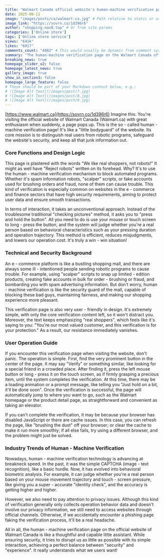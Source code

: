 ```yaml
---
title: "Walmart Canada official website's human-machine verification page: Ensuring security and enhancing the shopping experience"
date: 2025-06-11
image: "images/posts/ca/walmart-ca.jpg" # Path relative to static or assets
image_link: "https://sovrn.co/1d396r6"
author: "shopping.nav8.top" # Or from site params
categories: ['Online store']
tags: ['Online store service']
views: "641k"
likes: "6917"
comments_count: "4802" # This would usually be dynamic from comment system
summary: "The human-machine verification page on the Walmart Canada official website is like a little bodyguard ensuring the website's security. It distinguishes real users from robots through the interactive method of press and hold the button. If the verification fails, you can refresh the page, clear the cache, or switch to another browser. Nowadays, human-machine verification technology is constantly evolving, and the page carefully balances security and user experience."
breaking_news: true   
homepage_slider_v2: false  
homepage_latest_news: true  
gallery_image: true  
show_in_section3: false
homepage_large_feature: false
# These should be part of your Markdown content below, e.g.:
# ![Image Alt Text](/images/post/7.jpg)
# ![Image Alt Text](/images/post/8.jpg)
# ![Image Alt Text](/images/post/9.jpg)
---
```

[https://www.walmart.ca](https://sovrn.co/1d396r6)
Imagine this: You're visiting the official website of Walmart Canada (Walmart.ca) with great enthusiasm when suddenly, a page pops up. This is the so - called human - machine verification page! It's like a "little bodyguard" of the website. Its core mission is to distinguish real users from robotic programs, safeguard the website's security, and keep all that junk information out.

### Core Functions and Design Logic
This page is plastered with the words "We like real shoppers, not robots!" It might as well have "Reject robots" written on its forehead. Why? It's to use the human - machine verification mechanism to block automated programs. Whether it's spam information robots, "scalper" scripts, or fake accounts used for brushing orders and fraud, none of them can cause trouble. This kind of verification is especially common on websites in the e - commerce and finance sectors that have high security requirements, aiming to protect user data and ensure smooth transactions.

In terms of interaction, it takes an unconventional approach. Instead of the troublesome traditional "checking pictures" method, it asks you to "press and hold the button". All you need to do is use your mouse or touch screen to long - press the button, and the system will judge whether you're a real person based on behavioral characteristics such as your pressing duration and operation trajectory. This method is efficient, reduces misjudgments, and lowers our operation cost. It's truly a win - win situation!

### Technical and Security Background
An e - commerce platform is like a bustling shopping mall, and there are always some ill - intentioned people sending robotic programs to cause trouble. For example, using "scalper" scripts to snap up limited - edition products, creating fake accounts in bulk for order - brushing or fraud, and bombarding you with spam advertising information. But don't worry, human - machine verification is like the security guard of the mall, capable of blocking these bad guys, maintaining fairness, and making our shopping experience more pleasant.

This verification page is also very user - friendly in design. It's extremely simple, with only the core verification content left, so it won't distract you. Moreover, the text keeps emphasizing "real shoppers", which feels like it's saying to you: "You're our most valued customer, and this verification is for your protection." As a result, our resistance immediately vanishes.

### User Operation Guide
If you encounter this verification page when visiting the website, don't panic. The operation is simple. First, find the very prominent button in the center of the page. It may say "Verify" or something similar, like looking for a special friend in a crowded place. After finding it, press the left mouse button or long - press it on the touch screen, as if firmly grasping a precious item, until the system completes the verification. At this time, there may be a loading animation or a prompt message, like telling you "Just hold on a bit, it'll be done soon". Once the verification is successful, the page will automatically jump to where you want to go, such as the Walmart homepage or the product detail page, as straightforward and convenient as taking an elevator.

If you can't complete the verification, it may be because your browser has disabled JavaScript or there are cache issues. In this case, you can refresh the page, like "brushing the dust" off your browser; or clear the cache to make it run more smoothly; if all else fails, try using a different browser, and the problem might just be solved.

### Industry Trends of Human - Machine Verification
Nowadays, human - machine verification technology is advancing at breakneck speed. In the past, it was the simple CAPTCHA (image - text recognition), like a basic hurdle. Now, it has evolved into behavioral biometric analysis. For example, it can judge whether you're a real person based on your mouse movement trajectory and touch - screen pressure, like giving you a super - accurate "identity check", and the accuracy is getting higher and higher.

However, we also need to pay attention to privacy issues. Although this kind of verification generally only collects operation behavior data and doesn't involve our privacy information, we still need to access websites through official channels. Otherwise, if we accidentally encounter a phishing page faking the verification process, it'll be a real headache.

All in all, the human - machine verification page on the official website of Walmart Canada is like a thoughtful and capable little assistant. While ensuring security, it tries to disrupt us as little as possible with its simple interaction, achieving a perfect balance between "security" and "experience". It really understands what we users want!
